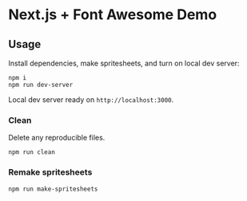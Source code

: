 # Next.js + Font Awesome Demo

## Usage

Install dependencies, make spritesheets, and turn on local dev server:

```shell
npm i
npm run dev-server
```

Local dev server ready on `http://localhost:3000`.

### Clean

Delete any reproducible files.

```shell
npm run clean
```

### Remake spritesheets

```shell
npm run make-spritesheets
```
